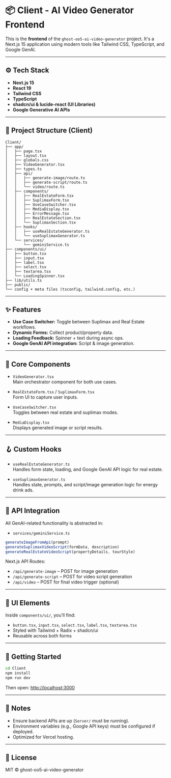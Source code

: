 # 📦 Client - AI Video Generator Frontend

This is the **frontend** of the `ghost-oo5-ai-video-generator` project. It's a Next.js 15 application using modern tools like Tailwind CSS, TypeScript, and Google GenAI.

---

## ⚙️ Tech Stack

- **Next.js 15**
- **React 19**
- **Tailwind CSS**
- **TypeScript**
- **shadcn/ui & lucide-react (UI Libraries)**
- **Google Generative AI APIs**

---

## 📁 Project Structure (Client)

```
Client/
├── app/
│   ├── page.tsx
│   ├── layout.tsx
│   ├── globals.css
│   ├── VideoGenerator.tsx
│   ├── types.ts
│   ├── api/
│   │   ├── generate-image/route.ts
│   │   ├── generate-script/route.ts
│   │   └── video/route.ts
│   ├── components/
│   │   ├── RealEstateForm.tsx
│   │   ├── SuplimaxForm.tsx
│   │   ├── UseCaseSwitcher.tsx
│   │   ├── MediaDisplay.tsx
│   │   ├── ErrorMessage.tsx
│   │   ├── RealEstateSection.tsx
│   │   └── SuplimaxSection.tsx
│   ├── hooks/
│   │   ├── useRealEstateGenerator.ts
│   │   └── useSuplimaxGenerator.ts
│   └── services/
│       └── geminiService.ts
├── components/ui/
│   ├── button.tsx
│   ├── input.tsx
│   ├── label.tsx
│   ├── select.tsx
│   ├── textarea.tsx
│   └── LoadingSpinner.tsx
├── lib/utils.ts
├── public/
└── config + meta files (tsconfig, tailwind.config, etc.)
```

---

## ✨ Features

- **Use Case Switcher:** Toggle between Suplimax and Real Estate workflows.
- **Dynamic Forms:** Collect product/property data.
- **Loading Feedback:** Spinner + text during async ops.
- **Google GenAI API integration:** Script & image generation.

---

## 🧩 Core Components

- `VideoGenerator.tsx`  
  Main orchestrator component for both use cases.

- `RealEstateForm.tsx` / `SuplimaxForm.tsx`  
  Form UI to capture user inputs.

- `UseCaseSwitcher.tsx`  
  Toggles between real estate and suplimax modes.

- `MediaDisplay.tsx`  
  Displays generated image or script results.

---

## 🪝 Custom Hooks

- `useRealEstateGenerator.ts`  
  Handles form state, loading, and Google GenAI API logic for real estate.

- `useSuplimaxGenerator.ts`  
  Handles state, prompts, and script/image generation logic for energy drink ads.

---

## 📡 API Integration

All GenAI-related functionality is abstracted in:

- `services/geminiService.ts`

```ts
generateImageFromApi(prompt)
generateSuplimaxVideoScript(formData, description)
generateRealEstateVideoScript(propertyDetails, tourStyle)
```

Next.js API Routes:
- `/api/generate-image` – POST for image generation
- `/api/generate-script` – POST for video script generation
- `/api/video` – POST for final video trigger (optional)

---

## 🎨 UI Elements

Inside `components/ui/`, you’ll find:

- `button.tsx`, `input.tsx`, `select.tsx`, `label.tsx`, `textarea.tsx`
- Styled with Tailwind + Radix + shadcn/ui
- Reusable across both forms

---

## 🚀 Getting Started

```bash
cd Client
npm install
npm run dev
```

Then open: [http://localhost:3000](http://localhost:3000)

---

## 📌 Notes

- Ensure backend APIs are up (`Server/` must be running).
- Environment variables (e.g., Google API keys) must be configured if deployed.
- Optimized for Vercel hosting.

---

## 📄 License

MIT © ghost-oo5-ai-video-generator
